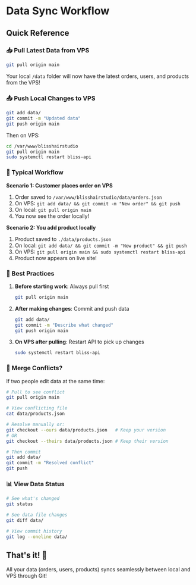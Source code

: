 # Data Sync Workflow

## Quick Reference

### 📥 Pull Latest Data from VPS

```bash
git pull origin main
```

Your local `/data` folder will now have the latest orders, users, and products from the VPS!

### 📤 Push Local Changes to VPS

```bash
git add data/
git commit -m "Updated data"
git push origin main
```

Then on VPS:
```bash
cd /var/www/blisshairstudio
git pull origin main
sudo systemctl restart bliss-api
```

### 🔄 Typical Workflow

**Scenario 1: Customer places order on VPS**
1. Order saved to `/var/www/blisshairstudio/data/orders.json`
2. On VPS: `git add data/ && git commit -m "New order" && git push`
3. On local: `git pull origin main`
4. You now see the order locally!

**Scenario 2: You add product locally**
1. Product saved to `./data/products.json`
2. On local: `git add data/ && git commit -m "New product" && git push`
3. On VPS: `git pull origin main && sudo systemctl restart bliss-api`
4. Product now appears on live site!

### 🎯 Best Practices

1. **Before starting work**: Always pull first
   ```bash
   git pull origin main
   ```

2. **After making changes**: Commit and push data
   ```bash
   git add data/
   git commit -m "Describe what changed"
   git push origin main
   ```

3. **On VPS after pulling**: Restart API to pick up changes
   ```bash
   sudo systemctl restart bliss-api
   ```

### 🚨 Merge Conflicts?

If two people edit data at the same time:

```bash
# Pull to see conflict
git pull origin main

# View conflicting file
cat data/products.json

# Resolve manually or:
git checkout --ours data/products.json   # Keep your version
# OR
git checkout --theirs data/products.json # Keep their version

# Then commit
git add data/
git commit -m "Resolved conflict"
git push
```

### 📊 View Data Status

```bash
# See what's changed
git status

# See data file changes
git diff data/

# View commit history
git log --oneline data/
```

## That's it! 🎉

All your data (orders, users, products) syncs seamlessly between local and VPS through Git!
